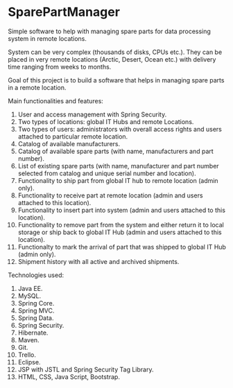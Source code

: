 # SparePartManager
Simple software to help with managing spare parts for data processing system in remote locations.

System can be very complex (thousands of disks, CPUs etc.). They can be placed in very remote locations (Arctic, Desert, Ocean etc.) with delivery time ranging from weeks to months. 

Goal of this project is to build a software that helps in managing spare parts in a remote location.

Main functionalities and features:

1. User and access management with Spring Security.
2. Two types of locations: global IT Hubs and remote Locations.
3. Two types of users: administrators with overall access rights and users attached to particular remote location.
4. Catalog of available manufacturers.
5. Catalog of available spare parts (with name, manufacturers and part number).
6. List of existing spare parts (with name, manufacturer and part number selected from catalog and unique serial number and location).
7. Functionality to ship part from global IT hub to remote location (admin only).
8. Functionality to receive part at remote location (admin and users attached to this location).
9. Functionality to insert part into system (admin and users attached to this location).
10. Functionality to remove part from the system and either return it to local storage or ship back to global IT Hub (admin and users attached to this location).
11. Functionalty to mark the arrival of part that was shipped to global IT Hub (admin only).
12. Shipment history with all active and archived shipments.

Technologies used:
1. Java EE.
2. MySQL.
3. Spring Core.
4. Spring MVC.
5. Spring Data.
6. Spring Security.
7. Hibernate.
8. Maven.
9. Git.
10. Trello.
11. Eclipse.
12. JSP with JSTL and Spring Security Tag Library.
13. HTML, CSS, Java Script, Bootstrap.
